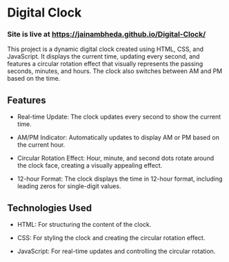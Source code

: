 
# Digital Clock
### Site is live at https://jainambheda.github.io/Digital-Clock/

This project is a dynamic digital clock created using HTML, CSS, and JavaScript. It displays the current time, updating every second, and features a circular rotation effect that visually represents the passing seconds, minutes, and hours. The clock also switches between AM and PM based on the time.

## Features
- Real-time Update: The clock updates every second to show the current time.

- AM/PM Indicator: Automatically updates to display AM or PM based on the current hour.

- Circular Rotation Effect: Hour, minute, and second dots rotate around the clock face, creating a visually appealing effect.

- 12-hour Format: The clock displays the time in 12-hour format, including leading zeros for single-digit values.

## Technologies Used

- HTML: For structuring the content of the clock.

- CSS: For styling the clock and creating the circular rotation effect.

- JavaScript: For real-time updates and controlling the circular rotation.
